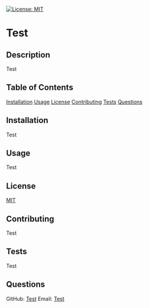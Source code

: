 [![License: MIT](https://img.shields.io/badge/License-MIT-yellow.svg)](https://choosealicense.com/licenses/mit/)
# Test

## Description

Test

## Table of Contents

[Installation](##installation)
[Usage](##usage)
[License](##license)
[Contributing](##contributing)
[Tests](##tests)
[Questions](##questions)

## Installation

Test

## Usage

Test

## License

[MIT](https://choosealicense.com/licenses/mit/)

## Contributing

Test

## Tests

Test

## Questions

GitHub: [Test](https://github.com/Test)
Email: [Test](mailto:Test)
